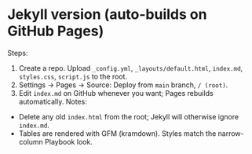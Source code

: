# Jekyll version (auto-builds on GitHub Pages)
Steps:
1) Create a repo. Upload `_config.yml`, `_layouts/default.html`, `index.md`, `styles.css`, `script.js` to the root.
2) Settings → Pages → Source: Deploy from `main` branch, `/ (root)`.
3) Edit `index.md` on GitHub whenever you want; Pages rebuilds automatically.
Notes:
- Delete any old `index.html` from the root; Jekyll will otherwise ignore `index.md`.
- Tables are rendered with GFM (kramdown). Styles match the narrow-column Playbook look.
